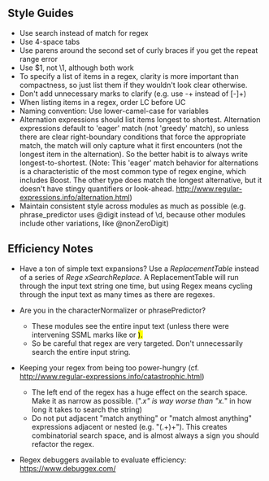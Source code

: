 ## Style Guides  
  
  * Use search instead of match for regex
  * Use 4-space tabs
  * Use parens around the second set of curly braces if you get the repeat range error
  * Use $1, not \1, although both work
  * To specify a list of items in a regex, clarity is more important than compactness, so just list them if they wouldn't look clear otherwise.
  * Don't add unnecessary marks to clarify (e.g. use -+ instead of [-]+)
  * When listing items in a regex, order LC before UC
  * Naming convention: Use lower-camel-case for variables
  * Alternation expressions should list items longest to shortest.  Alternation expressions default to 'eager' match (not 'greedy' match), so unless there are clear right-boundary conditions that force the appropriate match, the match will only capture what it first encounters (not the longest item in the alternation).  So the better habit is to always write longest-to-shortest. (Note: This 'eager' match behavior for alternations is a characteristic of the most common type of regex engine, which includes Boost. The other type does match the longest alternative, but it doesn't have stingy quantifiers or look-ahead. <http://www.regular-expressions.info/alternation.html>)
  * Maintain consistent style across modules as much as possible (e.g. phrase_predictor uses @digit instead of \d, because other modules include other variations, like @nonZeroDigit)



 

## Efficiency Notes

  * Have a ton of simple text expansions?  Use a _ReplacementTable_ instead of a series of _Rege_ _xSearchReplace._ A ReplacementTable will run through the input text string one time, but using Regex means cycling through the input text as many times as there are regexes.
  * Are you in the characterNormalizer or phrasePredictor?
    * These modules see the entire input text (unless there were intervening SSML marks like <say-as> or <mark>).
    * So be careful that regex are very targeted. Don't unnecessarily search the entire input string.
  * Keeping your regex from being too power-hungry (cf. <http://www.regular-expressions.info/catastrophic.html>)  

    * The left end of the regex has a huge effect on the search space.  Make it as narrow as possible.  (".*x" is way worse than "x.*" in how long it takes to search the string)
    * Do not put adjacent "match anything" or "match almost anything" expressions adjacent or nested (e.g. "(.+)+"). This creates combinatorial search space, and is almost always a sign you should refactor the regex.
  * Regex debuggers available to evaluate efficiency: <https://www.debuggex.com/>



 
